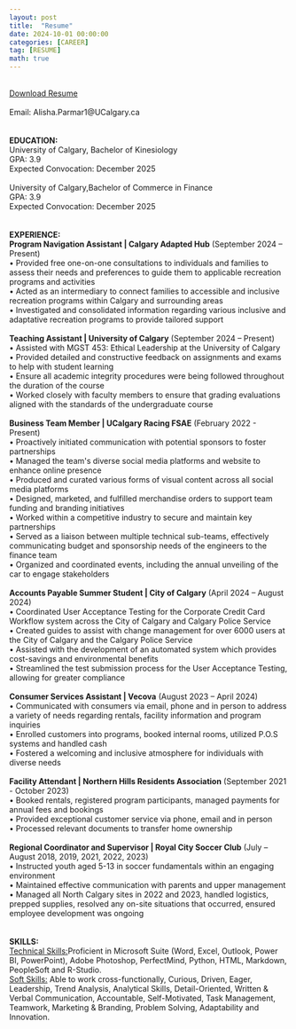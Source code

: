 ```yaml
---
layout: post
title:  "Resume"
date: 2024-10-01 00:00:00 
categories: [CAREER]
tag: [RESUME]
math: true 
---
```

<br>
<a href="https://raw.githubusercontent.com/alishaparmar11/alishaparmar11.github.io/main/images/Alisha Parmar Resume - October 2024.pdf" target="_blank">Download Resume</a>
<br>
<br>
Email: Alisha.Parmar1@UCalgary.ca    
<br>
<br>
<br>
<strong>EDUCATION:</strong>
<br>
University of Calgary, Bachelor of Kinesiology  
<br>
GPA: 3.9  
<br>
Expected Convocation: December 2025 
 <br>
 <br>
University of Calgary,Bachelor of Commerce in Finance 
<br>
GPA: 3.9 
<br>
Expected Convocation: December 2025 
<br>
<br>
<br>
<strong>EXPERIENCE:</strong>
<br>
<strong>Program Navigation Assistant | Calgary Adapted Hub</strong>
(September 2024 – Present) 
<br>
•	Provided free one-on-one consultations to individuals and families to assess their needs and preferences to guide them to applicable recreation programs and activities 
<br>
•	Acted as an intermediary to connect families to accessible and inclusive recreation programs within Calgary and surrounding areas 
<br>
•	Investigated and consolidated information regarding various inclusive and adaptative recreation programs to provide tailored support 
<br>
<br>
<strong>Teaching Assistant | University of Calgary</strong>
(September 2024 – Present) 
<br>
•	Assisted with MGST 453: Ethical Leadership at the University of Calgary
<br>
•	Provided detailed and constructive feedback on assignments and exams to help with student learning 
<br>
•	Ensure all academic integrity procedures were being followed throughout the duration of the course 
<br>
•	Worked closely with faculty members to ensure that grading evaluations aligned with the standards of the undergraduate course 
<br>
<br>
<strong>Business Team Member | UCalgary Racing FSAE</strong>
(February 2022 - Present)   
<br>
•	Proactively initiated communication with potential sponsors to foster partnerships   
<br>
•	Managed the team's diverse social media platforms and website to enhance online presence  
<br>
•	Produced and curated various forms of visual content across all social media platforms 
<br>
•	Designed, marketed, and fulfilled merchandise orders to support team funding and branding initiatives   
<br>
•	Worked within a competitive industry to secure and maintain key partnerships
<br>
•	Served as a liaison between multiple technical sub-teams, effectively communicating budget and sponsorship needs of the engineers to the finance team 
<br>
•	Organized and coordinated events, including the annual unveiling of the car to engage stakeholders    
<br>
<br>
<strong>Accounts Payable Summer Student | City of Calgary</strong>
(April 2024 – August 2024)   
<br>
•	Coordinated User Acceptance Testing for the Corporate Credit Card Workflow system across the City of Calgary and Calgary Police Service 
<br>
•	Created guides to assist with change management for over 6000 users at the City of Calgary and the Calgary Police Service 
<br>
•	Assisted with the development of an automated system which provides cost-savings and environmental benefits 
<br>
•	Streamlined the test submission process for the User Acceptance Testing, allowing for greater compliance  
<br>
<br>
<strong>Consumer Services Assistant | Vecova</strong>
(August 2023 – April 2024) 
<br>
•	Communicated with consumers via email, phone and in person to address a variety of needs regarding rentals, facility information and program inquiries 
<br>
•	Enrolled customers into programs, booked internal rooms, utilized P.O.S systems and handled cash 
<br>
•	Fostered a welcoming and inclusive atmosphere for individuals with diverse needs 
<br>
<br>
<strong>Facility Attendant | Northern Hills Residents Association</strong>  
 (September 2021 - October 2023)   
 <br>
•	Booked rentals, registered program participants, managed payments for annual fees and bookings  
<br>
•	Provided exceptional customer service via phone, email and in person  
<br>
•	Processed relevant documents to transfer home ownership  
<br>
<br>
<strong>Regional Coordinator and Supervisor | Royal City Soccer Club</strong>
(July – August 2018, 2019, 2021, 2022, 2023)   
<br>
•	Instructed youth aged 5-13 in soccer fundamentals within an engaging environment  
<br>
•	Maintained effective communication with parents and upper management  
<br>
•	Managed all North Calgary sites in 2022 and 2023, handled logistics, prepped supplies, resolved any on-site situations that occurred, ensured employee development was ongoing  
<br>
<br>
<br>
<strong>SKILLS:</strong>
<br>
<u>Technical Skills:</u>Proficient in Microsoft Suite (Word, Excel, Outlook, Power BI, PowerPoint), Adobe Photoshop, PerfectMind, Python, HTML, Markdown, PeopleSoft and R-Studio.  
<br>
<u>Soft Skills:</u> Able to work cross-functionally, Curious, Driven, Eager, Leadership, Trend Analysis, Analytical Skills, Detail-Oriented, Written & Verbal Communication, Accountable, Self-Motivated, Task Management, Teamwork, Marketing & Branding, Problem Solving, Adaptability and Innovation.
<br>

